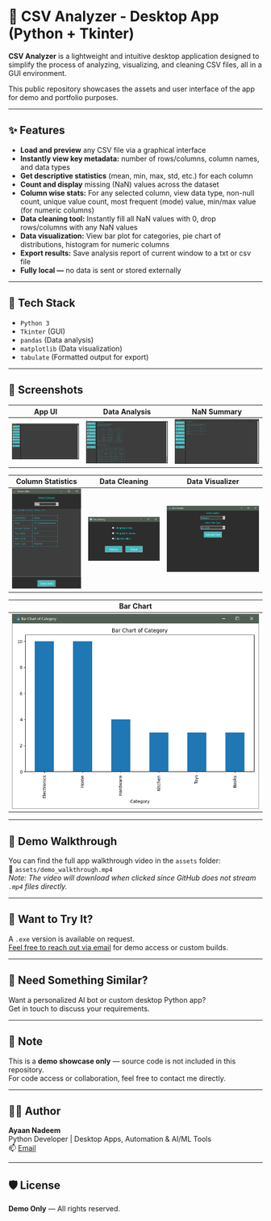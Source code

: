 # 🧠 CSV Analyzer - Desktop App (Python + Tkinter)

**CSV Analyzer** is a lightweight and intuitive desktop application designed to simplify the process of analyzing, visualizing, and cleaning CSV files, all in a GUI environment.

This public repository showcases the assets and user interface of the app for demo and portfolio purposes.

---

## ✨ Features

- **Load and preview** any CSV file via a graphical interface
- **Instantly view key metadata:** number of rows/columns, column names, and data types
- **Get descriptive statistics** (mean, min, max, std, etc.) for each column
- **Count and display** missing (NaN) values across the dataset
- **Column wise stats:** For any selected column, view data type, non-null count, unique value count, most frequent (mode) value, min/max value (for numeric columns)
- **Data cleaning tool:** Instantly fill all NaN values with 0, drop rows/columns with any NaN values
- **Data visualization:** View bar plot for categories, pie chart of distributions, histogram for numeric columns
- **Export results:** Save analysis report of current window to a txt or csv file
- **Fully local —** no data is sent or stored externally


---

## 🔧 Tech Stack

- `Python 3`
- `Tkinter` (GUI)
- `pandas` (Data analysis)
- `matplotlib` (Data visualization)
- `tabulate` (Formatted output for export)

---

## 📸 Screenshots

|              App UI               |            Data Analysis            |          NaN Summary           |
|:---------------------------------:|:-----------------------------------:|:------------------------------:|
| ![App UI](assets/screenshot1.PNG) | ![Analysis](assets/screenshot2.PNG) | ![NaN](assets/screenshot3.PNG) |

|          Column Statistics           |          Data Cleaning           |           Data Visualizer            |
|:------------------------------------:|:--------------------------------:|:------------------------------------:|
| ![col stats](assets/screenshot4.PNG) | ![clean](assets/screenshot5.PNG) | ![visualise](assets/screenshot6.PNG) |

|              Bar Chart               |
|:------------------------------------:|
| ![bar chart](assets/screenshot7.PNG) |
---

## 🎥 Demo Walkthrough
You can find the full app walkthrough video in the `assets` folder:  
📁 `assets/demo_walkthrough.mp4`  
*Note: The video will download when clicked since GitHub does not stream `.mp4` files directly.*

---
## 🧪 Want to Try It?

A `.exe` version is available on request.  
[Feel free to reach out via email](mailto:ayaanbinnadeem1205@gmail.com) for demo access or custom builds.

---

## 🚀 Need Something Similar?

Want a personalized AI bot or custom desktop Python app?  
Get in touch to discuss your requirements.

---

## 📝 Note

This is a **demo showcase only** — source code is not included in this repository.  
For code access or collaboration, feel free to contact me directly.

---
## 🙋‍♂️ Author

**Ayaan Nadeem**  
Python Developer | Desktop Apps, Automation & AI/ML Tools  
 📫 [Email](mailto:ayaanbinnadeem1205@gmail.com)

---
##  🛡️ License
**Demo Only** — All rights reserved.






